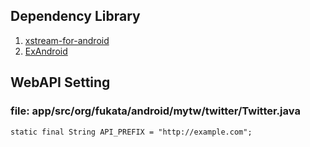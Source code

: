 ## Dependency Library
1. [xstream-for-android](http://code.google.com/p/xstream-for-android/)
2. [ExAndroid](https://github.com/fukata/ExAndroid)

## WebAPI Setting
### file: app/src/org/fukata/android/mytw/twitter/Twitter.java
	static final String API_PREFIX = "http://example.com";
